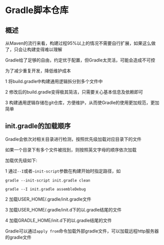 # Gradle脚本仓库

## 概述

从Maven的流行来看，构建过程95%以上的情况不需要自行扩展，如果这么做了，只会让构建变得难以理解

Gradle给了足够的自由，约定优于配置，但Gradle太灵活，可能会造成不可控

为了减少重复开发，降低维护成本

1 将build.gradle中构建通用逻辑拆分到多个文件中

2 修改后的build.gradle变得极其简洁，只需要关心基本信息及依赖即可

3 构建通用逻辑存储在git仓库，方便维护，从而使Gradle的使用更加规范，更加简单

## init.gradle的加载顺序

Gradle会依次对相关目录进行检测，按照优先级加载对应目录下的文件

如果一个目录下有多个文件被找到，则按照英文字母的顺序依次加载

加载优先级如下:

1 通过`--I`或者`–init-script`参数在构建开始时指定路径，如

```
gradle --init-script init.gradle clean

gradle --I init.gradle assembleDebug
```

2 加载USER_HOME/.gradle/init.gradle文件

3 加载USER_HOME/.gradle/init.d下的以.gradle结尾的文件

4 加载GRADLE_HOME/init.d下的以.gradle结尾的文件

Gradle可以通过`apply from`命令加载外部gradle文件，可以加载远程http服务器的gradle文件